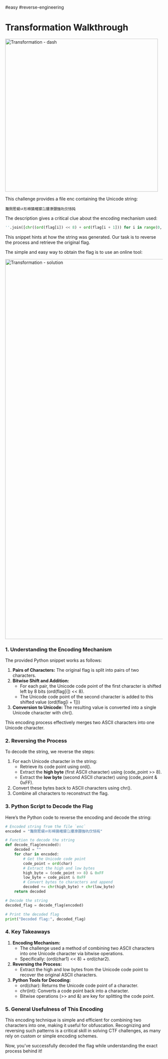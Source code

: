 #easy #reverse-engineering

# Transformation Walkthrough

<img width="488" alt="Transformation - dash" src="https://github.com/user-attachments/assets/0177f536-f793-42a5-b1a1-97020a1cbdb8" />


This challenge provides a file enc containing the Unicode string:
```
灩捯䍔䙻ㄶ形楴獟楮獴㌴摟潦弸強㕤㐸㤸扽
```

The description gives a critical clue about the encoding mechanism used:
```python
''.join([chr((ord(flag[i]) << 8) + ord(flag[i + 1])) for i in range(0, len(flag), 2)])
```

This snippet hints at how the string was generated. Our task is to reverse the process and retrieve the original flag.

The simple and easy way to obtain the flag is to use an online tool:

<img width="1212" alt="Transformation - solution" src="https://github.com/user-attachments/assets/0678f850-2c74-4f75-b4e0-76b080c1fde2" />


### 1. Understanding the Encoding Mechanism

The provided Python snippet works as follows:
1. **Pairs of Characters:** The original flag is split into pairs of two characters.
2. **Bitwise Shift and Addition:**
	- For each pair, the Unicode code point of the first character is shifted left by 8 bits (ord(flag[i]) << 8).
	- The Unicode code point of the second character is added to this shifted value (ord(flag[i + 1]))
3. **Conversion to Unicode:** The resulting value is converted into a single Unicode character with chr().

This encoding process effectively merges two ASCII characters into one Unicode character.


### 2. Reversing the Process

To decode the string, we reverse the steps:

1. For each Unicode character in the string:
	- Retrieve its code point using ord().
	- Extract the **high byte** (first ASCII character) using (code_point >> 8).
	- Extract the **low byte** (second ASCII character) using (code_point & 0xFF).
2. Convert these bytes back to ASCII characters using chr().
3. Combine all characters to reconstruct the flag.


### 3. Python Script to Decode the Flag

Here’s the Python code to reverse the encoding and decode the string:

```python
# Encoded string from the file `enc`
encoded = "灩捯䍔䙻ㄶ形楴獟楮獴㌴摟潦弸強㕤㐸㤸扽"

# Function to decode the string
def decode_flag(encoded):
    decoded = ""
    for char in encoded:
        # Get the Unicode code point
        code_point = ord(char)
        # Extract the high and low bytes
        high_byte = (code_point >> 8) & 0xFF
        low_byte = code_point & 0xFF
        # Convert bytes to characters and append
        decoded += chr(high_byte) + chr(low_byte)
    return decoded

# Decode the string
decoded_flag = decode_flag(encoded)

# Print the decoded flag
print("Decoded flag:", decoded_flag)
```


### 4. Key Takeaways

1. **Encoding Mechanism:**
	- The challenge used a method of combining two ASCII characters into one Unicode character via bitwise operations.
	- Specifically: (ord(char1) << 8) + ord(char2).
2. **Reversing the Process:**
	- Extract the high and low bytes from the Unicode code point to recover the original ASCII characters.
3. **Python Tools for Decoding:**
	- ord(char): Returns the Unicode code point of a character.
	- chr(int): Converts a code point back into a character.
	- Bitwise operations (>> and &) are key for splitting the code point.


### 5. General Usefulness of This Encoding


This encoding technique is simple and efficient for combining two characters into one, making it useful for obfuscation. Recognizing and reversing such patterns is a critical skill in solving CTF challenges, as many rely on custom or simple encoding schemes.

Now, you’ve successfully decoded the flag while understanding the exact process behind it!
